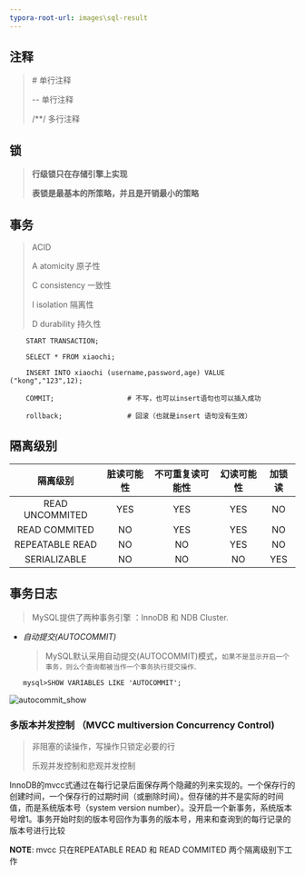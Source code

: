 ```yaml
---
typora-root-url: images\sql-result
---
```


## 注释

> \# 单行注释
>
>  -- 单行注释
>
>  /**/ 多行注释

## 锁

>  **行级锁只在存储引擎上实现**
>
>  **表锁是最基本的所策略，并且是开销最小的策略**

## 事务

>  ACID
>
>  A atomicity 	原子性
>
>  C consistency 一致性
>
>  I isolation 隔离性
>
>  D durability 持久性

```mysql
	START TRANSACTION;

	SELECT * FROM xiaochi;

	INSERT INTO xiaochi (username,password,age) VALUE ("kong","123",12);

	COMMIT;					 # 不写，也可以insert语句也可以插入成功
	
	rollback;				 # 回滚（也就是insert 语句没有生效）
```

## 隔离级别

|      隔离级别       | 脏读可能性 | 不可重复读可能性 | 幻读可能性 | 加锁读  |
| :-------------: | :---: | :------: | :---: | :--: |
| READ UNCOMMITED |  YES  |   YES    |  YES  |  NO  |
|  READ COMMITED  |  NO   |   YES    |  YES  |  NO  |
| REPEATABLE READ |  NO   |    NO    |  YES  |  NO  |
|  SERIALIZABLE   |  NO   |    NO    |  NO   | YES  |

## 事务日志

>  MySQL提供了两种事务引擎 ：InnoDB 和 NDB Cluster.

- *自动提交(AUTOCOMMIT)*

  > MySQL默认采用自动提交(AUTOCOMMIT)模式，`如果不是显示开启一个事务，则么个查询都被当作一个事务执行提交操作`.

  ```mysql
  mysql>SHOW VARIABLES LIKE 'AUTOCOMMIT';
  ```

![autocommit_show](/autocommit_show.png)

### 多版本并发控制 （MVCC multiversion Concurrency Control)

> 非阻塞的读操作，写操作只锁定必要的行
>
> 乐观并发控制和悲观并发控制

InnoDB的mvcc式通过在每行记录后面保存两个隐藏的列来实现的。一个保存行的创建时间，一个保存行的过期时间（或删除时间）。但存储的并不是实际的时间值，而是系统版本号（system version number）。没开启一个新事务，系统版本号增1。事务开始时刻的版本号回作为事务的版本号，用来和查询到的每行记录的版本号进行比较

**NOTE**: mvcc 只在REPEATABLE READ 和 READ COMMITED 两个隔离级别下工作

